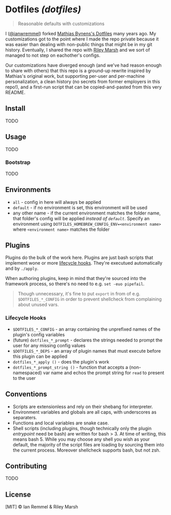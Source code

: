 # Dotfiles _(dotfiles)_

> Reasonable defaults with customizations

I ([@ianwremmel](https://github.com/ianwremmel)) forked
[Mathias Bynens's Dotfiles](https://github.com/mathiasbynens/dotfiles) many
years ago. My customizations got to the point where I made the repo private
because it was easier than dealing with non-public things that might be in my
git history. Eventually, I shared the repo with
[Riley Marsh](https://github.com/rimarsh) and we sort of managed to not step on
eachother's configs.

Our customizations have diverged enough (and we've had reason enough to share
with others) that this repo is a ground-up rewrite inspired by Mathias's
original work, but supporting per-user and per-machine personalization, a clean
history (no secrets from former employers in this repo!), and a first-run script
that can be copied-and-pasted from this very README.

## Install

TODO

## Usage

TODO

### Bootstrap

TODO

## Environments

- `all` - config in here will always be applied
- `default` - if no environment is set, this environment will be used
- any other name - if the current environment matches the folder name, that
  folder's config will be applied _instead of `default`_. Specify an environment
  using `DOTFILES_HOMEBREW_CONFIG_ENV=<environment name>` where
  `<environment name>` matches the folder

## Plugins

Plugins do the bulk of the work here. Plugins are just bash scripts that
implement wone or more [lifecycle hooks](#lifecycle-hooks). They're executued
automatically and by `./apply`.

When authoring plugins, keep in mind that they're sourced into the framework
process, so there's no need to e.g. `set -euo pipefail`.

> Though unnecessary, it's fine to put `export` in from of e.g.
> `$DOTFILES_*_CONFIG` in order to prevent shellcheck from complaining about
> unused vars.

### Lifecycle Hooks

- `$DOTFILES_*_CONFIG` - an array containing the unprefixed names of the
  plugin's config variables
- (future) `dotfiles_*_prompt` - declares the strings needed to prompt the user
  for any missing config values
- `$DOTFILES_*_DEPS` - an array of plugin names that must execute before this
  plugin can be applied
- `dotfiles_*_apply ()` - does the plugin's work
- `dotfiles_*_prompt_string ()` - function that accepts a (non-namespaced) var
  name and echos the prompt string for `read` to present to the user

## Conventions

- Scripts are extensionless and rely on their shebang for interpreter.
- Environment variables and globals are all caps, with underscores as
  separaters.
- Functions and local variables are snake case.
- Shell scripts (including plugins, though technically only the plugin
  _entrypoint_ need be bash) are written for bash > 3. At time of writing, this
  means bash 5. While you may choose any shell you wish as your default, the
  majority of the script files are loading by sourcing them into the current
  process. Moreover shellcheck supports bash, but not zsh.

## Contributing

TODO

## License

[MIT] &copy; Ian Remmel & Riley Marsh
